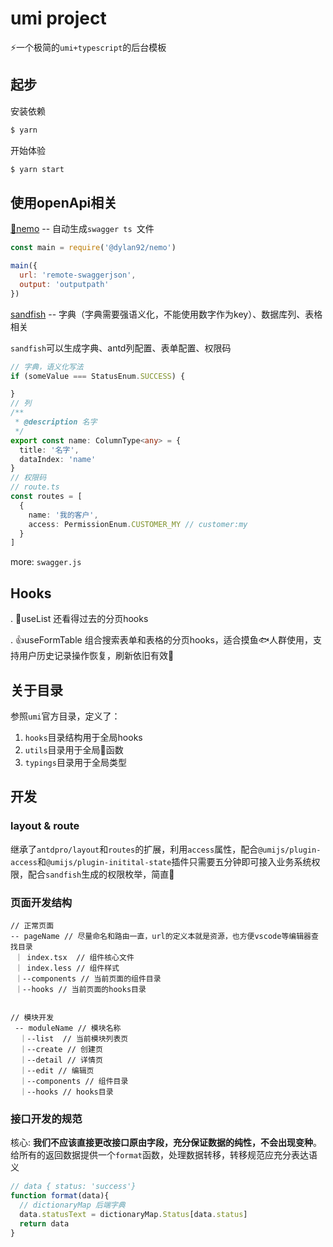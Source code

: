 # umi project

⚡️一个极简的`umi+typescript`的后台模板

## 起步

安装依赖

```bash
$ yarn
```

开始体验

```bash
$ yarn start
```

## 使用openApi相关

[🐠nemo](https://github.com/diveDylan/nemo) -- 自动生成`swagger ts `文件




```js
const main = require('@dylan92/nemo')

main({
  url: 'remote-swaggerjson',
  output: 'outputpath'
})

```


[sandfish](https://github.com/diveDylan/sandfish) -- 字典（字典需要强语义化，不能使用数字作为key）、数据库列、表格相关


`sandfish`可以生成字典、antd列配置、表单配置、权限码
```ts
// 字典，语义化写法
if (someValue === StatusEnum.SUCCESS) {

}
// 列
/**
 * @description 名字
 */
export const name: ColumnType<any> = {
  title: '名字',
  dataIndex: 'name'
}
// 权限码
// route.ts
const routes = [
  {
    name: '我的客户',
    access: PermissionEnum.CUSTOMER_MY // customer:my
  }
]


```

more: `swagger.js`

## Hooks
. 👋useList 还看得过去的分页hooks

. 👍useFormTable 组合搜索表单和表格的分页hooks，适合摸鱼🐟人群使用，支持用户历史记录操作恢复，刷新依旧有效💪

## 关于目录

参照`umi`官方目录，定义了：
1. `hooks`目录结构用于全局hooks
2. `utils`目录用于全局🔧函数
3. `typings`目录用于全局类型



## 开发

### layout & route

继承了`antdpro/layout`和`routes`的扩展，利用`access`属性，配合`@umijs/plugin-access`和`@umijs/plugin-initital-state`插件只需要五分钟即可接入业务系统权限，配合`sandfish`生成的权限枚举，简直🤤

### 页面开发结构


```text
// 正常页面
-- pageName // 尽量命名和路由一直，url的定义本就是资源，也方便vscode等编辑器查找目录
 ｜ index.tsx  // 组件核心文件
 ｜ index.less // 组件样式
 ｜--components // 当前页面的组件目录
 ｜--hooks // 当前页面的hooks目录 


// 模块开发
 -- moduleName // 模块名称
  ｜--list  // 当前模块列表页
  ｜--create // 创建页
  ｜--detail // 详情页
  ｜--edit // 编辑页
  ｜--components // 组件目录
  ｜--hooks // hooks目录
```
 
### 接口开发的规范

核心: **我们不应该直接更改接口原由字段，充分保证数据的纯性，不会出现变种**。
给所有的返回数据提供一个`format`函数，处理数据转移，转移规范应充分表达语义
```ts
// data { status: 'success'}
function format(data){
  // dictionaryMap 后端字典
  data.statusText = dictionaryMap.Status[data.status]
  return data
}

```









